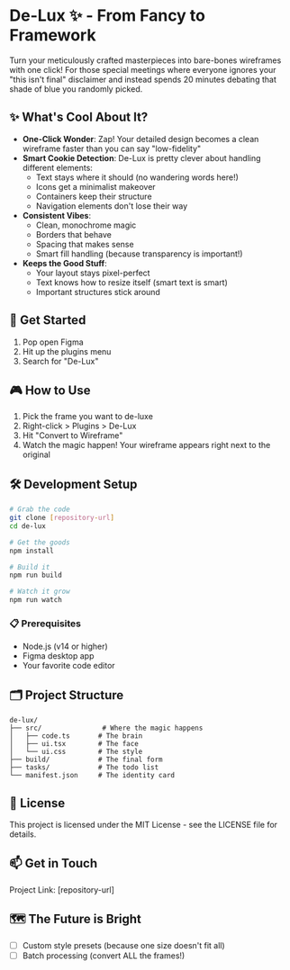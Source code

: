 # De-Lux ✨ - From Fancy to Framework

Turn your meticulously crafted masterpieces into bare-bones wireframes with one click! For those special meetings where everyone ignores your "this isn't final" disclaimer and instead spends 20 minutes debating that shade of blue you randomly picked.

## ✨ What's Cool About It?

- **One-Click Wonder**: Zap! Your detailed design becomes a clean wireframe faster than you can say "low-fidelity"
- **Smart Cookie Detection**: De-Lux is pretty clever about handling different elements:
  - Text stays where it should (no wandering words here!)
  - Icons get a minimalist makeover
  - Containers keep their structure
  - Navigation elements don't lose their way
- **Consistent Vibes**:
  - Clean, monochrome magic
  - Borders that behave
  - Spacing that makes sense
  - Smart fill handling (because transparency is important!)
- **Keeps the Good Stuff**:
  - Your layout stays pixel-perfect
  - Text knows how to resize itself (smart text is smart)
  - Important structures stick around

## 🚀 Get Started

1. Pop open Figma
2. Hit up the plugins menu
3. Search for "De-Lux"

## 🎮 How to Use

1. Pick the frame you want to de-luxe
2. Right-click > Plugins > De-Lux
3. Hit "Convert to Wireframe"
4. Watch the magic happen! Your wireframe appears right next to the original

## 🛠 Development Setup

```bash
# Grab the code
git clone [repository-url]
cd de-lux

# Get the goods
npm install

# Build it
npm run build

# Watch it grow
npm run watch
```

### 📋 Prerequisites

- Node.js (v14 or higher)
- Figma desktop app
- Your favorite code editor

## 🗂 Project Structure

```
de-lux/
├── src/               # Where the magic happens
│   ├── code.ts       # The brain
│   ├── ui.tsx        # The face
│   └── ui.css        # The style
├── build/            # The final form
├── tasks/            # The todo list
└── manifest.json     # The identity card
```

## 📜 License

This project is licensed under the MIT License - see the LICENSE file for details.


## 📫 Get in Touch

Project Link: [repository-url]

## 🗺 The Future is Bright

- [ ] Custom style presets (because one size doesn't fit all)
- [ ] Batch processing (convert ALL the frames!)